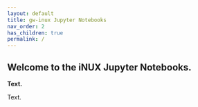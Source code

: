 ```yaml
---
layout: default
title: gw-inux Jupyter Notebooks
nav_order: 2
has_children: true
permalink: /
---
```


## Welcome to the iNUX Jupyter Notebooks.

__Text.__

Text.
